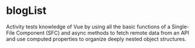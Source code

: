 # blogList
Activity tests  knowledge of Vue by using all the basic functions of a Single-File Component (SFC) and async methods to fetch remote data from an API and use computed properties to organize deeply nested object structures.
